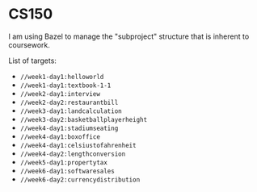 # CS150

I am using Bazel to manage the "subproject" structure that is inherent to
coursework.

List of targets:
- `//week1-day1:helloworld`
- `//week1-day1:textbook-1-1`
- `//week2-day1:interview`
- `//week2-day2:restaurantbill`
- `//week3-day1:landcalculation`
- `//week3-day2:basketballplayerheight`
- `//week4-day1:stadiumseating`
- `//week4-day1:boxoffice`
- `//week4-day1:celsiustofahrenheit`
- `//week4-day2:lengthconversion`
- `//week5-day1:propertytax`
- `//week6-day1:softwaresales`
- `//week6-day2:currencydistribution`
